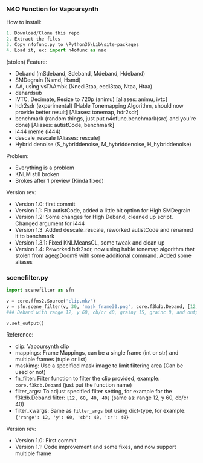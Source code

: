 ### N4O Function for Vapoursynth

How to install:
```py
1. Download/Clone this repo
2. Extract the files
3. Copy n4ofunc.py to \Python36\Lib\site-packages
4. Load it, ex: import n4ofunc as nao
```

(stolen) Feature:
- Deband (mSdeband, Sdeband, Mdeband, Hdeband)
- SMDegrain (Nsmd, Hsmd)
- AA, using vsTAAmbk (Nnedi3taa, eedi3taa, Ntaa, Htaa)
- dehardsub
- IVTC, Decimate, Resize to 720p (animu) [aliases: animu, ivtc]
- hdr2sdr (experimental) [Hable Tonemapping Algorithm, should now provide better result] [Aliases: tonemap, hdr2sdr]
- benchmark (random things, just put n4ofunc.benchmark(src) and you're done) [Aliases: autistCode, benchmark]
- i444 meme (i444)
- descale_rescale [Aliases: rescale]
- Hybrid denoise (S_hybriddenoise, M_hybriddenoise, H_hybriddenoise)

Problem:
- Everything is a problem
- KNLM still broken
- Brokes after 1 preview (Kinda fixed)

Version rev:
- Version 1.0: first commit
- Version 1.1: Fix autistCode, added a little bit option for High SMDegrain
- Version 1.2: Some changes for High Deband, cleaned up script. Changed argument for i444
- Version 1.3: Added descale_rescale, reworked autistCode and renamed it to benchmark
- Version 1.3.1: Fixed KNLMeansCL, some tweak and clean up
- Version 1.4: Reworked hdr2sdr, now using hable tonemap algorithm that stolen from age@Doom9 with some additional command. Added some aliases


### scenefilter.py

```py
import scenefilter as sfn

v = core.ffms2.Source('clip.mkv')
v = sfn.scene_filter(v, 30, 'mask_frame30.png', core.f3kdb.Deband, [12, 60, 40, 40], {'grainy': 15, 'grainc': 0, 'output_depth': 16}) 
### Deband with range 12, y 60, cb/cr 40, grainy 15, grainc 0, and output_depth 10 for frame 30 with mask

v.set_output()
```

Reference:
- clip: Vapoursynth clip
- mappings: Frame Mappings, can be a single frame (int or str) and multiple frames (tuple or list)
- maskimg: Use a specified mask image to limit filtering area (Can be used or not)
- fn_filter: Filter function to filter the clip provided, example: `core.f3kdb.Deband` (just put the function name)
- filter_args: To adjust specified filter setting, for example for the f3kdb.Deband filter: `[12, 60, 40, 40]` (same as: range 12, y 60, cb/cr 40)
- filter_kwargs: Same as `filter_args` but using dict-type, for example: `{'range': 12, 'y': 60, 'cb': 40, 'cr': 40}`

Version rev:
- Version 1.0: First commit
- Version 1.1: Code improvement and some fixes, and now support multiple frame
